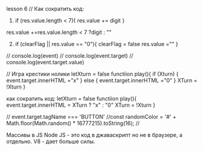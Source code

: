 lesson 6
// Как сократить код:

1. if (res.value.length < 7){
    res.value += digit
}

res.value +=res.value.length < 7 ?digit : ""

2. if (clearFlag || res.value == "0"){
    clearFlag = false
    res.value =""
}

// console.log(event)
// console.log(event.target) 
// console.log(event.target.value)


// Игра крестики нолики
letXturn = false
functiion play(){
    if (Xturn) {
        event.target.innerHTML ="x"
    }
    else {
        event.target.innerHTML ="0"
    }
    XTurn = !Xturn
}

как сократить код:
letXturn = false
functiion play(){
        event.target.innerHTML = XTurn ? "x" : "0"
        XTurn = !Xturn
}

// event.target.tagName === 'BUTTON'
//const randomColor = '#' + Math.floor(Math.random() * 16777215).toString(16);
//


Массивы в JS
Node JS - это код в джаваскрипт но не в браузере, а отдельно. V8 - дает больше силы.
